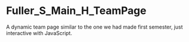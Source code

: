 # Fuller_S_Main_H_TeamPage
A dynamic team page similar to the one we had made first semester, just interactive with JavaScript.
